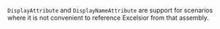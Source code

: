 `DisplayAttribute` and `DisplayNameAttribute` are support for scenarios where it is not convenient to reference Excelsior from that assembly.